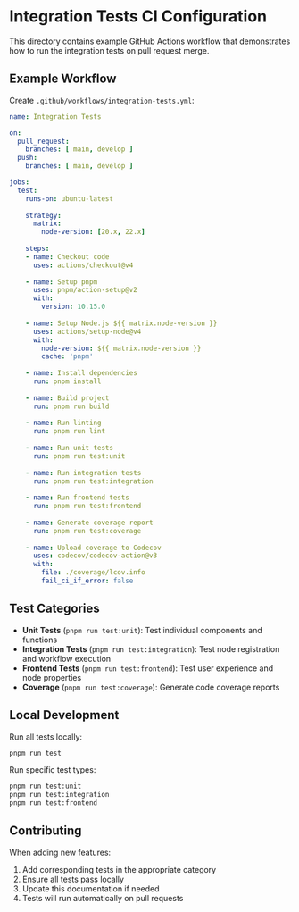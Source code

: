 # Integration Tests CI Configuration

This directory contains example GitHub Actions workflow that demonstrates how to run the integration tests on pull request merge.

## Example Workflow

Create `.github/workflows/integration-tests.yml`:

```yaml
name: Integration Tests

on:
  pull_request:
    branches: [ main, develop ]
  push:
    branches: [ main, develop ]

jobs:
  test:
    runs-on: ubuntu-latest
    
    strategy:
      matrix:
        node-version: [20.x, 22.x]
    
    steps:
    - name: Checkout code
      uses: actions/checkout@v4
      
    - name: Setup pnpm
      uses: pnpm/action-setup@v2
      with:
        version: 10.15.0
        
    - name: Setup Node.js ${{ matrix.node-version }}
      uses: actions/setup-node@v4
      with:
        node-version: ${{ matrix.node-version }}
        cache: 'pnpm'
        
    - name: Install dependencies
      run: pnpm install
      
    - name: Build project
      run: pnpm run build
      
    - name: Run linting
      run: pnpm run lint
      
    - name: Run unit tests
      run: pnpm run test:unit
      
    - name: Run integration tests
      run: pnpm run test:integration
      
    - name: Run frontend tests
      run: pnpm run test:frontend
      
    - name: Generate coverage report
      run: pnpm run test:coverage
      
    - name: Upload coverage to Codecov
      uses: codecov/codecov-action@v3
      with:
        file: ./coverage/lcov.info
        fail_ci_if_error: false
```

## Test Categories

- **Unit Tests** (`pnpm run test:unit`): Test individual components and functions
- **Integration Tests** (`pnpm run test:integration`): Test node registration and workflow execution
- **Frontend Tests** (`pnpm run test:frontend`): Test user experience and node properties
- **Coverage** (`pnpm run test:coverage`): Generate code coverage reports

## Local Development

Run all tests locally:
```bash
pnpm run test
```

Run specific test types:
```bash
pnpm run test:unit
pnpm run test:integration
pnpm run test:frontend
```

## Contributing

When adding new features:
1. Add corresponding tests in the appropriate category
2. Ensure all tests pass locally
3. Update this documentation if needed
4. Tests will run automatically on pull requests